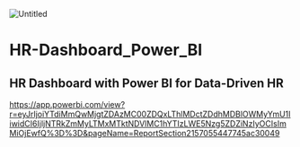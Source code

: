 
![Untitled](https://github.com/ali-rzei/HR-Dashboard_Power_BI/assets/142378840/ebd354db-27ad-44ce-9ecf-3571ce0be3b2)



# HR-Dashboard_Power_BI
HR Dashboard with Power BI for Data-Driven HR
------------
https://app.powerbi.com/view?r=eyJrIjoiYTdiMmQwMjgtZDAzMC00ZDQxLThlMDctZDdhMDBlOWMyYmU1IiwidCI6IjljNTRkZmMyLTMxMTktNDVlMC1hYTIzLWE5Nzg5ZDZiNzIyOCIsImMiOjEwfQ%3D%3D&pageName=ReportSection2157055447745ac30049

